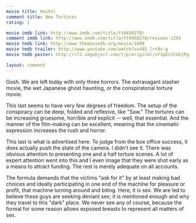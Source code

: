 ```yaml
---
movie title: Hostel
comment title: New Tortures
rating: 1

movie imdb link: http://www.imdb.com/title/tt0450278/
comment imdb link: http://www.imdb.com/title/tt0450278/reviews-1293
movie tmdb link: http://www.themoviedb.org/movie/1690
movie tmdb trailer: http://www.youtube.com/watch?v=4d5_lrn9v-g
movie tmdb poster: http://cf2.imgobject.com/t/p/original/zF3pEs1CUbjPgioxDH4h2MEHsWl.jpg

layout: comment
---
```


Gosh. We are left today with only three horrors. The extravagant slasher movie, the wet Japanese ghost haunting, or the conspiratorial torture movie.

This last seems to have very few degrees of freedom. The setup of the conspiracy can be deep, folded and reflexive, like "Saw." The tortures can be increasing gruesome, horrible and explicit -- well, that essential. And the manner of the film-making can be excellent, meaning that the cinematic expression increases the rush and horror.

This last is what is advertised here. To judge from the box office success, it does actually push the state of the camera. I didn't see it. There was obvious attention to presenting one and a half torture scenes. A lot of expert attention went into this and I even image that they were shot early as a means to attract funding. The rest is merely adequate on all accounts.

The formula demands that the victims "ask for it" by at least making bad choices and ideally participating in one end of the machine for pleasure or profit, that machine turning around and biting. Here, it is sex. We are led to believe these guys are seeking deviant sex; it is mentioned enough and why they travel to this "dark" place. We never see any of course, because the formal for some reason allows exposed breasts to represent all matters of sex.